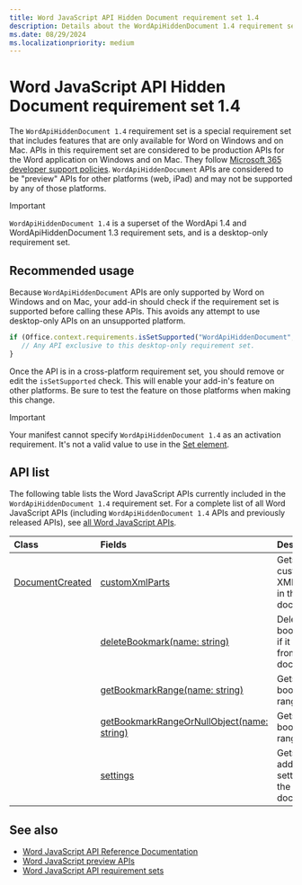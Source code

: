 ```yaml
---
title: Word JavaScript API Hidden Document requirement set 1.4
description: Details about the WordApiHiddenDocument 1.4 requirement set.
ms.date: 08/29/2024
ms.localizationpriority: medium
---
```


# Word JavaScript API Hidden Document requirement set 1.4

The `WordApiHiddenDocument 1.4` requirement set is a special requirement set that includes features that are only available for Word on Windows and on Mac. APIs in this requirement set are considered to be production APIs for the Word application on Windows and on Mac. They follow [Microsoft 365 developer support policies](/office/dev/add-ins/publish/maintain-breaking-changes). `WordApiHiddenDocument` APIs are considered to be "preview" APIs for other platforms (web, iPad) and may not be supported by any of those platforms.

> [!IMPORTANT]
> `WordApiHiddenDocument 1.4` is a superset of the WordApi 1.4 and WordApiHiddenDocument 1.3 requirement sets, and is a desktop-only requirement set.

## Recommended usage

Because `WordApiHiddenDocument` APIs are only supported by Word on Windows and on Mac, your add-in should check if the requirement set is supported before calling these APIs. This avoids any attempt to use desktop-only APIs on an unsupported platform.

```js
if (Office.context.requirements.isSetSupported("WordApiHiddenDocument", "1.4")) {
   // Any API exclusive to this desktop-only requirement set.
}
```

Once the API is in a cross-platform requirement set, you should remove or edit the `isSetSupported` check. This will enable your add-in's feature on other platforms. Be sure to test the feature on those platforms when making this change.

> [!IMPORTANT]
> Your manifest cannot specify `WordApiHiddenDocument 1.4` as an activation requirement. It's not a valid value to use in the [Set element](../../manifest/set.md).

## API list

The following table lists the Word JavaScript APIs currently included in the `WordApiHiddenDocument 1.4` requirement set. For a complete list of all Word JavaScript APIs (including `WordApiHiddenDocument 1.4` APIs and previously released APIs), see [all Word JavaScript APIs](/javascript/api/word?view=word-js-1.4-hidden-document&preserve-view=true).

| Class | Fields | Description |
|:---|:---|:---|
|[DocumentCreated](/javascript/api/word/word.documentcreated)|[customXmlParts](/javascript/api/word/word.documentcreated#word-word-documentcreated-customxmlparts-member)|Gets the custom XML parts in the document.|
||[deleteBookmark(name: string)](/javascript/api/word/word.documentcreated#word-word-documentcreated-deletebookmark-member(1))|Deletes a bookmark, if it exists, from the document.|
||[getBookmarkRange(name: string)](/javascript/api/word/word.documentcreated#word-word-documentcreated-getbookmarkrange-member(1))|Gets a bookmark's range.|
||[getBookmarkRangeOrNullObject(name: string)](/javascript/api/word/word.documentcreated#word-word-documentcreated-getbookmarkrangeornullobject-member(1))|Gets a bookmark's range.|
||[settings](/javascript/api/word/word.documentcreated#word-word-documentcreated-settings-member)|Gets the add-in's settings in the document.|

## See also

- [Word JavaScript API Reference Documentation](/javascript/api/word?view=word-js-1.4-hidden-document&preserve-view=true)
- [Word JavaScript preview APIs](word-preview-apis.md)
- [Word JavaScript API requirement sets](word-api-requirement-sets.md)

